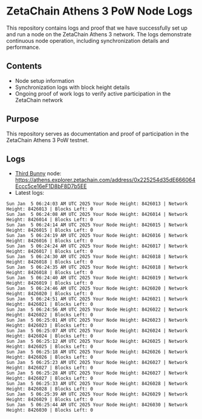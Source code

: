 # ZetaChain Athens 3 PoW Node Logs
This repository contains logs and proof that we have successfully set up and run a node on the ZetaChain Athens 3 network. The logs demonstrate continuous node operation, including synchronization details and performance.

## Contents
- Node setup information
- Synchronization logs with block height details
- Ongoing proof of work logs to verify active participation in the ZetaChain network

## Purpose
This repository serves as documentation and proof of participation in the ZetaChain Athens 3 PoW testnet.

## Logs

- [Third Bunny](https://thirdbunny.xyz/) node: https://athens.explorer.zetachain.com/address/0x225254d35dE666064Eccc5ce16eF1D8bF8D7b5EE
- Latest logs:
```
Sun Jan  5 06:24:03 AM UTC 2025 Your Node Height: 8426013 | Network Height: 8426013 | Blocks Left: 0
Sun Jan  5 06:24:08 AM UTC 2025 Your Node Height: 8426014 | Network Height: 8426014 | Blocks Left: 0
Sun Jan  5 06:24:14 AM UTC 2025 Your Node Height: 8426015 | Network Height: 8426015 | Blocks Left: 0
Sun Jan  5 06:24:19 AM UTC 2025 Your Node Height: 8426016 | Network Height: 8426016 | Blocks Left: 0
Sun Jan  5 06:24:24 AM UTC 2025 Your Node Height: 8426017 | Network Height: 8426017 | Blocks Left: 0
Sun Jan  5 06:24:30 AM UTC 2025 Your Node Height: 8426018 | Network Height: 8426018 | Blocks Left: 0
Sun Jan  5 06:24:35 AM UTC 2025 Your Node Height: 8426018 | Network Height: 8426018 | Blocks Left: 0
Sun Jan  5 06:24:40 AM UTC 2025 Your Node Height: 8426019 | Network Height: 8426019 | Blocks Left: 0
Sun Jan  5 06:24:46 AM UTC 2025 Your Node Height: 8426020 | Network Height: 8426020 | Blocks Left: 0
Sun Jan  5 06:24:51 AM UTC 2025 Your Node Height: 8426021 | Network Height: 8426021 | Blocks Left: 0
Sun Jan  5 06:24:56 AM UTC 2025 Your Node Height: 8426022 | Network Height: 8426022 | Blocks Left: 0
Sun Jan  5 06:25:01 AM UTC 2025 Your Node Height: 8426023 | Network Height: 8426023 | Blocks Left: 0
Sun Jan  5 06:25:07 AM UTC 2025 Your Node Height: 8426024 | Network Height: 8426024 | Blocks Left: 0
Sun Jan  5 06:25:12 AM UTC 2025 Your Node Height: 8426025 | Network Height: 8426025 | Blocks Left: 0
Sun Jan  5 06:25:18 AM UTC 2025 Your Node Height: 8426026 | Network Height: 8426026 | Blocks Left: 0
Sun Jan  5 06:25:23 AM UTC 2025 Your Node Height: 8426027 | Network Height: 8426027 | Blocks Left: 0
Sun Jan  5 06:25:28 AM UTC 2025 Your Node Height: 8426027 | Network Height: 8426027 | Blocks Left: 0
Sun Jan  5 06:25:33 AM UTC 2025 Your Node Height: 8426028 | Network Height: 8426028 | Blocks Left: 0
Sun Jan  5 06:25:39 AM UTC 2025 Your Node Height: 8426029 | Network Height: 8426029 | Blocks Left: 0
Sun Jan  5 06:25:44 AM UTC 2025 Your Node Height: 8426030 | Network Height: 8426030 | Blocks Left: 0
```
